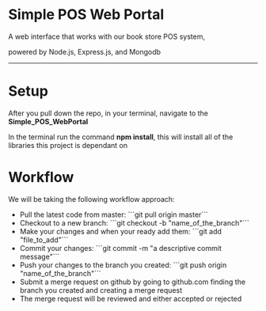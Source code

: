 <h1>Simple POS Web Portal</h1>
<p>A web interface that works with our book store POS system,</p>
<p>powered by Node.js, Express.js, and Mongodb</p>
<hr>
<h1>Setup</h1>
<p>After you pull down the repo, in your terminal, navigate to the <b>Simple_POS_WebPortal</b></p>
<p>In the terminal run the command <b>npm install</b>, this will install all of the libraries this project is dependant on</p>
<h1>Workflow</h1>
<p>We will be taking the following workflow approach:</p>
<ul>
<li>Pull the latest code from master: ```git pull origin master```</li>
<li>Checkout to a new branch: ```git checkout -b "name_of_the_branch"```</li>
<li>Make your changes and when your ready add them: ```git add "file_to_add"```</li>
<li>Commit your changes: ```git commit -m "a descriptive commit message"```</li>
<li>Push your changes to the branch you created: ```git push origin "name_of_the_branch"```</li>
<li>Submit a merge request on github by going to github.com finding the branch you created and creating a merge request</li>
<li>The merge request will be reviewed and either accepted or rejected</li>
</ul>
